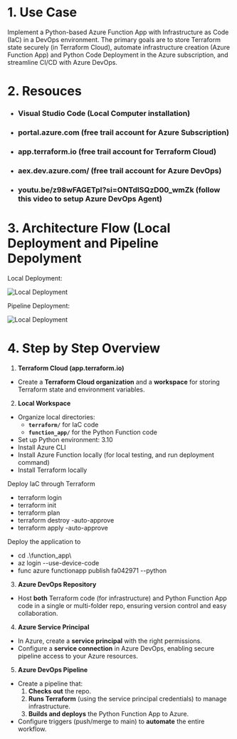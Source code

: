# 1. Use Case

Implement a Python-based Azure Function App with Infrastructure as Code (IaC) in a DevOps environment. The primary goals are to store Terraform state securely (in Terraform Cloud), automate infrastructure creation (Azure Function App) and Python Code Deployment in the Azure subscription, and streamline CI/CD with Azure DevOps.

# 2. Resouces

- ### Visual Studio Code (Local Computer installation)
- ### portal.azure.com (free trail account for Azure Subscription) 
- ### app.terraform.io (free trail account for Terraform Cloud) 
- ### aex.dev.azure.com/ (free trail account for Azure DevOps)
- ### youtu.be/z98wFAGETpI?si=ONTdlSQzD00_wmZk (follow this video to setup Azure DevOps Agent) 

# 3. Architecture Flow (Local Deployment and Pipeline Depolyment 

Local Deployment: 


![Local Deployment](2025-02-08-13-13-41-image.png)




Pipeline Deployment: 

![Local Deployment](pipeline.png)


# 4. Step by Step Overview

1. **Terraform Cloud (app.terraform.io)**
  
  - Create a **Terraform Cloud organization** and a **workspace** for storing Terraform state and environment variables.

2. **Local Workspace**
  
  - Organize local directories:
    - **`terraform/`** for IaC code
    - **`function_app/`** for the Python Function code
  - Set up Python environment: 3.10
  - Install Azure CLI
  - Install Azure Function locally (for local testing, and run deployment command)
  - Install Terraform locally 
  
  Deploy IaC through Terraform
  - terraform login
  - terraform init
  - terraform plan
  - terraform destroy -auto-approve
  - terraform apply -auto-approve

  Deploy the application to  
  - cd .\function_app\
  - az login --use-device-code
  - func azure functionapp publish fa042971 --python

3. **Azure DevOps Repository**
  
  - Host **both** Terraform code (for infrastructure) and Python Function App code in a single or multi-folder repo, ensuring version control and easy collaboration.

4. **Azure Service Principal**
  
  - In Azure, create a **service principal** with the right permissions.
  - Configure a **service connection** in Azure DevOps, enabling secure pipeline access to your Azure resources.

5. **Azure DevOps Pipeline**
  
  - Create a pipeline that:
    1. **Checks out** the repo.
    2. **Runs Terraform** (using the service principal credentials) to manage infrastructure.
    3. **Builds and deploys** the Python Function App to Azure.
  - Configure triggers (push/merge to main) to **automate** the entire workflow.
